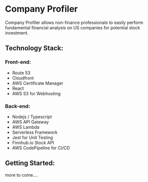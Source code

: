 # Company Profiler
Company Profiler allows non-finance professionals to easily perform fundamental financial analysis on US companies for potential stock investment.

## Technology Stack:
### Front-end:
* Route 53
* Cloudfront
* AWS Certificate Manager
* React
* AWS S3 for Webhosting
### Back-end:
* Nodejs / Typescript
* AWS API Gateway
* AWS Lambda
* Serverless Framework
* Jest for Unit Testing
* Finnhub.io Stock API
* AWS CodePipeline for CI/CD

## Getting Started:
more to come....

